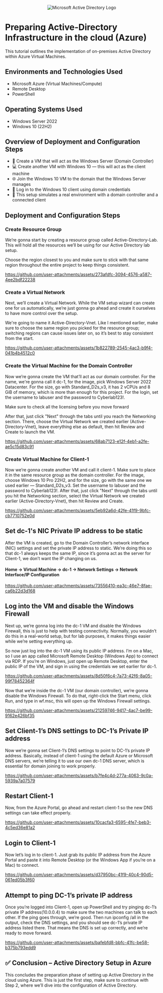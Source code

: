 <p align="center">
<img src="https://i.imgur.com/pU5A58S.png" alt="Microsoft Active Directory Logo"/>
</p>

<h1>Preparing Active-Directory Infrastructure in the cloud (Azure)</h1>
This tutorial outlines the implementation of on-premises Active Directory within Azure Virtual Machines.<br />



<h2>Environments and Technologies Used</h2>

- Microsoft Azure (Virtual Machines/Compute)
- Remote Desktop
- PowerShell

<h2>Operating Systems Used </h2>

- Windows Server 2022
- Windows 10 (22H2)

<h2>Overview of Deployment and Configuration Steps</h2>

- 🔧 Create a VM that will act as the Windows Server (Domain Controller)
- 💻 Create another VM with Windows 10 — this will act as the client machine
- 🌐 Join the Windows 10 VM to the domain that the Windows Server manages
- 👤 Log in to the Windows 10 client using domain credentials
- 🧪 This setup simulates a real environment with a domain controller and a connected client


<h2>Deployment and Configuration Steps</h2>

<h3>Create Resource Group</h3>

<p>We’re gonna start by creating a resource group called Active-Directory-Lab. This will hold all the resources we’ll be using for our Active Directory lab setup.</p>

<p>Choose the region closest to you and make sure to stick with that same region throughout the entire project to keep things consistent.</p>


https://github.com/user-attachments/assets/273afdfc-3094-4576-a587-4ee2bdf22238

<h3>Create a Virtual Network</h3>

<p>Next, we’ll create a Virtual Network. While the VM setup wizard can create one for us automatically, we’re just gonna go ahead and create it ourselves to have more control over the setup.</p>

<p>We're going to name it Active-Directory-Vnet. Like I mentioned earlier, make sure to choose the same region you picked for the resource group; switching regions can cause issues later on, so it’s best to stay consistent from the start.</p>


https://github.com/user-attachments/assets/1b822789-2545-4ac3-b9f4-041b4b4512c0

<h3>Create the Virtual Machine for the Domain Controller</h3>

<p>Now we’re gonna create the VM that’ll act as our domain controller. For the name, we're gonna call it dc-1, for the image, pick Windows Server 2022 Datacenter. For the size, go with Standard_D2s_v3, it has 2 vCPUs and 8 GiB of memory, which is more than enough for this project. For the login, set the username to labuser and the password to Cyberlab123!.</p>

<p>Make sure to check all the licensing before you move forward</p>

<p>After that, just click "Next" through the tabs until you reach the Networking section. There, choose the Virtual Network we created earlier (Active-Directory-Vnet), leave everything else as default, then hit Review and Create to launch the VM.</p>


https://github.com/user-attachments/assets/68ab7123-e12f-4eb1-a2fe-ae5c15d83c91

<h3>Create Virtual Machine for Client-1</h3>

<p>Now we’re gonna create another VM and call it client-1. Make sure to place it in the same resource group as the domain controller. For the image, choose Windows 10 Pro 22H2, and for the size, go with the same one we used earlier — Standard_D2s_v3. Set the username to labuser and the password to Cyberlab123!. After that, just click "Next" through the tabs until you hit the Networking section, select the Virtual Network we created earlier (Active-Directory-Vnet), then hit Review and Create.</p>



https://github.com/user-attachments/assets/5eb92a6d-42fe-41f9-9bfc-cb7710752e0d

<h2>Set dc-1's NIC Private IP address to be static</h2>
<p>After the VM is created, go to the Domain Controller’s network interface (NIC) settings and set the private IP address to static. We’re doing this so that dc-1 always keeps the same IP, since it’s gonna act as the server for Client-1, we don’t want the IP changing on us.</p>

<h4>Home -> Virtual Machine -> dc-1 -> Network Settings -> Network Interface/IP Configuration </h4>


https://github.com/user-attachments/assets/73556410-ea3c-46e7-8fae-ca6b22d3d168

<h2>Log into the VM and disable the Windows Firewall</h2>

<p>Next up, we’re gonna log into the dc-1 VM and disable the Windows Firewall, this is just to help with testing connectivity. Normally, you wouldn’t do this in a real-world setup, but for lab purposes, it makes things easier while we’re setting everything up.</p>

<p>So now just log into the dc-1 VM using its public IP address. I’m on a Mac, so I use an app called Microsoft Remote Desktop (Windows App) to connect via RDP. If you’re on Windows, just open up Remote Desktop, enter the public IP of the VM, and sign in using the credentials we set earlier for dc-1.</p>


https://github.com/user-attachments/assets/8d50f6c4-7a73-42f6-8a05-99f78452364f

<p>Now that we’re inside the dc-1 VM (our domain controller), we’re gonna disable the Windows Firewall. To do that, right-click the Start menu, click Run, and type in wf.msc, this will open up the Windows Firewall settings.</p>


https://github.com/user-attachments/assets/21259746-9417-4ac7-be99-9162e426bf35

<h2>Set Client-1’s DNS settings to DC-1’s Private IP address</h2>

<p>Now we’re gonna set Client-1’s DNS settings to point to DC-1’s private IP address. Basically, instead of client-1 using the default Azure or Microsoft DNS servers, we’re telling it to use our own dc-1 DNS server, which is essential for domain joining to work properly.</p>

https://github.com/user-attachments/assets/b7fe4c4d-277a-4063-9c0a-5939a7a07579

<h2>Restart Client-1</h2>

<p>Now, from the Azure Portal, go ahead and restart client-1 so the new DNS settings can take effect properly.</p>

https://github.com/user-attachments/assets/10cacfa3-6595-4fe7-beb3-4c5ed36e81a2

<h2>Login to Client-1</h2>

<p>Now let’s log in to client-1. Just grab its public IP address from the Azure Portal and paste it into Remote Desktop (or the Windows App if you’re on a Mac) to connect.</p>


https://github.com/user-attachments/assets/d37950bc-41f9-40c4-90d5-061ed05b3f60

<h2>Attempt to ping DC-1’s private IP address</h2>

<p>Once you’re logged into Client-1, open up PowerShell and try pinging dc-1’s private IP address(10.0.0.4) to make sure the two machines can talk to each other. If the ping goes through, we’re good. Then run ipconfig /all in the output, check the DNS settings, and you should see dc-1’s private IP address listed there. That means the DNS is set up correctly, and we’re ready to move forward.</p>


https://github.com/user-attachments/assets/bafebfd8-bbfc-41fc-be58-b375b793edd9

<h2>✅ Conclusion – Active Directory Setup in Azure</h2>

<p>This concludes the preparation phase of setting up Active Directory in the cloud using Azure. This is just the first step, make sure to continue with Step 2, where we’ll dive into the configuration of Active Directory.</p>

































